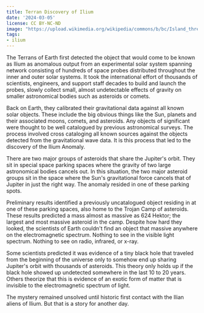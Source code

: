 ```yaml
---
title: Terran Discovery of Ilium
date: '2024-03-05'
license: CC BY-NC-ND
image: "https://upload.wikimedia.org/wikipedia/commons/b/bc/Island_three_view_from_endcap.jpg"
tags:
- ilium
---
```


The Terrans of Earth first detected the object that would come to be known as Ilium as anomalous output from an experimental solar system spanning network consisting of hundreds of space probes distributed throughout the inner and outer solar systems. It took the international effort of thousands of scientists, engineers, and support staff decades to build and launch the probes, slowly collect small, almost undetectable effects of gravity on smaller astronomical bodies such as asteroids or comets.

Back on Earth, they calibrated their gravitational data against all known solar objects. These include the big obvious things like the Sun, planets and their associated moons, comets, and asteroids. Any objects of significant were thought to be well catalogued by previous astronomical surveys. The process involved cross cataloging all known sources against the objects detected from the gravitational wave data. It is this process that led to the discovery of the Ilium Anomaly.

There are two major groups of asteroids that share the Jupiter's orbit. They sit in special space parking spaces where the gravity of two large astronomical bodies cancels out. In this situation, the two major asteroid groups sit in the space where the Sun's gravitational force cancels that of Jupiter in just the right way. The anomaly resided in one of these parking spots.

Preliminary results identified a previously uncatalogued object residing in at one of these parking spaces, also home to the Trojan Camp of asteroids. These results predicted a mass almost as massive as 624 Hektor; the largest and most massive asteroid in the camp. Despite how hard they looked, the scientists of Earth couldn't find an object that massive anywhere on the electromagnetic spectrum. Nothing to see in the visible light spectrum. Nothing to see on radio, infrared, or x-ray.

Some scientists predicted it was evidence of a tiny black hole that traveled from the beginning of the universe only to somehow end up sharing Jupiter's orbit with thousands of asteroids. This theory only holds up if the black hole showed up undetected somewhere in the last 10 to 20 years. Others theorize that this is evidence of an exotic form of matter that is invisible to the electromagnetic spectrum of light.

The mystery remained unsolved until historic first contact with the Ilian aliens of Ilium. But that is a story for another day.